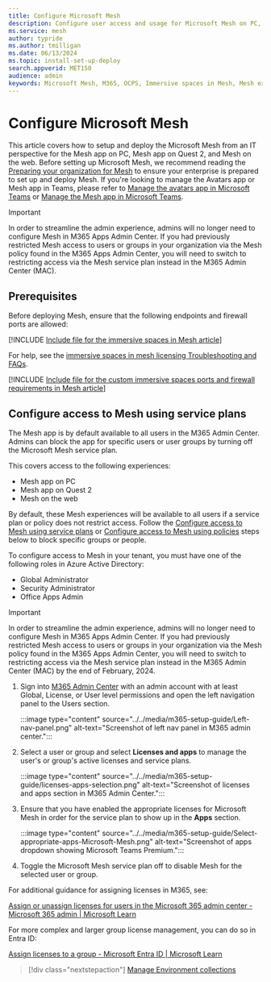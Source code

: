 ```yaml
---
title: Configure Microsoft Mesh
description: Configure user access and usage for Microsoft Mesh on PC, Mesh on Quest, or Mesh on the web with M365 for your enterprise.
ms.service: mesh
author: typride
ms.author: tmilligan
ms.date: 06/13/2024
ms.topic: install-set-up-deploy
search.appverid: MET150
audience: admin
keywords: Microsoft Mesh, M365, OCPS, Immersive spaces in Mesh, Mesh experiences, getting started, documentation, features
---
```


# Configure Microsoft Mesh

This article covers how to setup and deploy the Microsoft Mesh from an IT perspective for the Mesh app on PC, Mesh app on Quest 2, and Mesh on the web. Before setting up Microsoft Mesh, we recommend reading the [Preparing your organization for Mesh](preparing-your-organization.md) to ensure your enterprise is prepared to set up and deploy Mesh. If you're looking to manage the Avatars app or Mesh app in Teams, please refer to [Manage the avatars app in Microsoft Teams](/microsoftteams/meeting-avatars) or [Manage the Mesh app in Microsoft Teams](/microsoftteams/meeting-immersive-spaces).

> [!IMPORTANT]
> In order to streamline the admin experience, admins will no longer need to configure Mesh in M365 Apps Admin Center. If you had previously restricted Mesh access to users or groups in your organization via the Mesh policy found in the M365 Apps Admin Center, you will need to switch to restricting access via the Mesh service plan instead in the M365 Admin Center (MAC).

## Prerequisites

Before deploying  Mesh, ensure that the following endpoints and firewall ports are allowed:

[!INCLUDE [Include file for the immersive spaces in Mesh article](../../Includes/license-requirements-for-Mesh.md)]

For help, see the [immersive spaces in mesh licensing Troubleshooting and FAQs](../../Resources/mesh-troubleshooting.md#what-are-the-license-requirements-for-immersive-spaces-in-mesh).

[!INCLUDE [Include file for the custom immersive spaces ports and firewall requirements in Mesh article](../../Includes/custom-immersive-spaces-ports-firewall.md)]

## Configure access to Mesh using service plans

The Mesh app is by default available to all users in the M365 Admin Center. Admins can block the app for specific users or user groups by turning off the Microsoft Mesh service plan.

This covers access to the following experiences:

- Mesh app on PC
- Mesh app on Quest 2
- Mesh on the web

By default, these Mesh experiences will be available to all users if a service plan or policy does not restrict access. Follow the [Configure access to Mesh using service plans](#configure-access-to-mesh-using-service-plans) or [Configure access to Mesh using policies](#configure-access-to-mesh-using-service-plans) steps below to block specific groups or people.

To configure access to Mesh in your tenant, you must have one of the following roles in Azure Active Directory:

- Global Administrator
- Security Administrator
- Office Apps Admin

> [!IMPORTANT]
> In order to streamline the admin experience, admins will no longer need to configure Mesh in M365 Apps Admin Center. If you had previously restricted Mesh access to users or groups in your organization via the Mesh policy found in the M365 Apps Admin Center, you will need to switch to restricting access via the Mesh service plan instead in the M365 Admin Center (MAC) by the end of February, 2024.

1. Sign into [M365 Admin Center](https://admin.microsoft.com/) with an admin account with at least Global, License, or User level permissions and open the left navigation panel to the Users section.

    :::image type="content" source="../../media/m365-setup-guide/Left-nav-panel.png" alt-text="Screenshot of left nav panel in M365 admin center.":::

1. Select a user or group and select **Licenses and apps** to manage the user's or group's active licenses and service plans.

    :::image type="content" source="../../media/m365-setup-guide/licenses-apps-selection.png" alt-text="Screenshot of licenses and apps section in M365 Admin Center.":::

1. Ensure that you have enabled the appropriate licenses for Microsoft Mesh in order for the service plan to show up in the **Apps** section.

    :::image type="content" source="../../media/m365-setup-guide/Select-appropriate-apps-Microsoft-Mesh.png" alt-text="Screenshot of apps dropdown showing Microsoft Teams Premium.":::

1. Toggle the Microsoft Mesh service plan off to disable Mesh for the selected user or group.

For additional guidance for assigning licenses in M365, see:

[Assign or unassign licenses for users in the Microsoft 365 admin center - Microsoft 365 admin | Microsoft Learn](/microsoft-365/admin/manage/assign-licenses-to-users?view=o365-worldwide&preserve-view=true)

For more complex and larger group license management, you can do so in Entra ID:

[Assign licenses to a group - Microsoft Entra ID | Microsoft Learn](/entra/identity/users/licensing-groups-assign)

   > [!div class="nextstepaction"]
   > [Manage Environment collections](manage-mesh-on-web.md)

